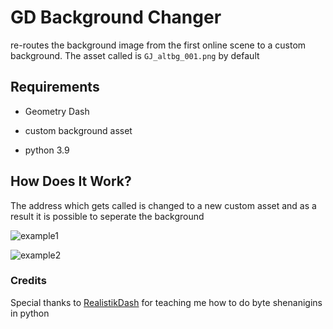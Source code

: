 # GD Background Changer
 re-routes the background image from the first online scene to a custom background. The asset called is `GJ_altbg_001.png` by default

 ## Requirements

 - Geometry Dash

 - custom background asset

 - python 3.9

 ## How Does It Work?

 The address which gets called is changed to a new custom asset and as a result it is possible to seperate the background

 ![example1](https://media.discordapp.net/attachments/703205721579454585/829033727803785276/unknown.png?width=1204&height=676)

 ![example2](https://media.discordapp.net/attachments/703205721579454585/829033743950807071/unknown.png?width=1201&height=676)

### Credits

Special thanks to [RealistikDash](https://github.com/RealistikDash) for teaching me how to do byte shenanigins in python